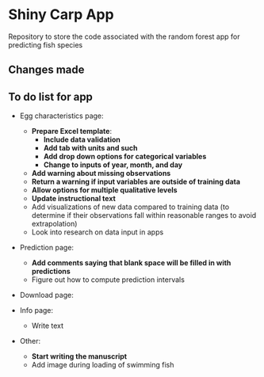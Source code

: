 
# Shiny Carp App

Repository to store the code associated with the random forest app for
predicting fish species

## Changes made

## To do list for app

  - Egg characteristics page:
    
      - **Prepare Excel template**:
          - **Include data validation**
          - **Add tab with units and such**
          - **Add drop down options for categorical variables**
          - **Change to inputs of year, month, and day**
      - **Add warning about missing observations**
      - **Return a warning if input variables are outside of training
        data**
      - **Allow options for multiple qualitative levels**
      - **Update instructional text**
      - Add visualizations of new data compared to training data (to
        determine if their observations fall within reasonable ranges to
        avoid extrapolation)
      - Look into research on data input in apps

  - Prediction page:
    
      - **Add comments saying that blank space will be filled in with
        predictions**
      - Figure out how to compute prediction intervals

  - Download page:

  - Info page:
    
      - Write text

  - Other:
    
      - **Start writing the manuscript**
      - Add image during loading of swimming fish
